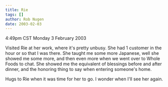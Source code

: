 ```yaml
---
title: Rie
tags: []
author: Rob Nugen
date: 2003-02-03
---
```


<p class=date>4:49pm CST Monday 3 February 2003</p>

<p>Visited Rie at her work, where it's pretty unbusy.  She had 1
customer in the hour or so that I was there.  She taught me some more
Japanese, well she showed me some more, and then even more when we
went over to Whole Foods to chat.  She showed me the equivalent of
blessings before and after dinner, and the honoring thing to say when
entering someone's home.</p>

<p>Hugs to Rie when it was time for her to go.  I wonder when I'll see
her again.</p>

